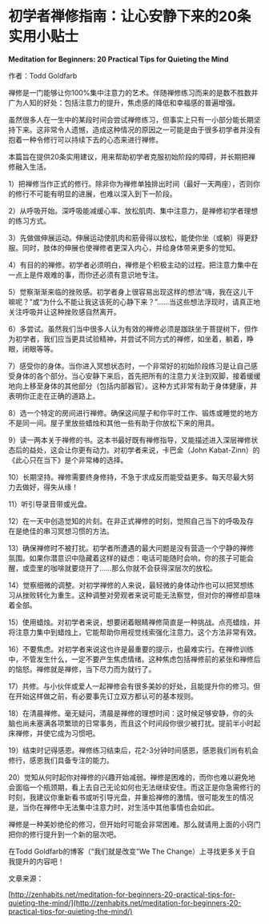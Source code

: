 # 初学者禅修指南：让心安静下来的20条实用小贴士

**Meditation for Beginners: 20 Practical Tips for Quieting the Mind**

作者：Todd Goldfarb

禅修是一门能够让你100%集中注意力的艺术。伴随禅修练习而来的是数不胜数并广为人知的好处：包括注意力的提升，焦虑感的降低和幸福感的普遍增强。

虽然很多人在一生中的某段时间会尝试禅修练习，但事实上只有一小部分能长期坚持下来。这非常令人遗憾，造成这种情况的原因之一可能是由于很多初学者并没有抱着一种令修行可以持续下去的心态来进行禅修。

本篇旨在提供20条实用建议，用来帮助初学者克服初始阶段的障碍，并长期把禅修融入生活。

1）把禅修当作正式的修行。除非你为禅修单独排出时间（最好一天两座），否则你的修行不可能有明显的进展，也难以深入到下一阶段。

2）从呼吸开始。深呼吸能减缓心率、放松肌肉、集中注意力，是禅修初学者理想的练习方式。

3）先做做伸展运动。伸展运动使肌肉和筋骨得以放松，能使你坐（或躺）得更舒服。同时，肢体的伸展也使禅修者更深入内心，并给身体带来更多的觉知。

4）有目的的禅修。初学者必须明白，禅修是个积极主动的过程。把注意力集中在一点上是件艰难的事，而你还必须有意识地专注。

5）觉察渐渐来临的挫败感。初学者身上很容易出现这样的想法“嗨，我在这儿干嘛呢？”或“为什么不能让我这该死的心静下来？”……当这些想法浮现时，请真正地关注呼吸并让这种挫败感自然离开。

6）多尝试。虽然我们当中很多人认为有效的禅修必须是跏趺坐于菩提树下，但作为初学者，我们应当更具试验精神，并尝试不同方式的禅修，如坐着，躺着，睁眼，闭眼等等。

7）感受你的身体。当你进入冥想状态时，一个非常好的初始阶段练习是让自己感受身体的各个部分。当心安静下来后，首先把所有的注意力关注到双脚，接着缓缓地向上移至身体的其他部分（包括内部器官）。这种方式非常有助于身体健康，并表明你正走在正确的道路上。

8）选一个特定的房间进行禅修。确保这间屋子和你平时工作、锻炼或睡觉的地方不是同一间。屋子里放些蜡烛和其他一些有助于你放松下来的用具。

9）读一两本关于禅修的书。这本书最好既有禅修指导，又能描述进入深层禅修状态后的益处，这会让你更有动力。对初学者来说，卡巴金（John Kabat-Zinn）的《此心只在当下》是个非常棒的选择。

10）长期坚持。禅修需要终身修持，不急于求成反而能受益更多。每天尽最大努力去做好，得失从缘！

11）听引导录音带或光盘。

12）在一天中创造觉知的片刻。在非正式禅修的时刻，觉照自己当下的呼吸及存在是绝佳的串习冥想习惯的方法。

13）确保禅修时不被打扰。初学者所遭遇的最大问题是没有营造一个宁静的禅修氛围。如果你潜意识中隐藏着这样的疑虑：电话可能随时会响，你的孩子可能会醒，或壶里的咖啡就要烧开了……那么你就不会获得深层次的放松。

14）觉察细微的调整。对初学禅修的人来说，最轻微的身体动作也可以把冥想练习从挫败转化为重生。这种调整对旁观者来说可能无法察觉，但对你的禅修却意味着全部。

15）使用蜡烛。对初学者来说，想要闭着眼睛禅修简直是一种挑战。点亮蜡烛，并将注意力集中到蜡烛上，它能帮助你用视觉线索强化注意力。这个方法非常有效。

16）不要焦虑。对初学者来说这也许是最重要的提示，也最难实行。在禅修训练中，不管发生什么，一定不要产生焦虑情绪。这种焦虑包括禅修前的紧张和禅修后的恼怒。禅修就是禅修，当下尽力而为就行了。

17）共修。与小伙伴或爱人一起禅修会有很多美妙的好处，且能提升你的修习。但在开始这样做之前，有必要事先订立双方都认可的基本规则。

18）在清晨禅修。毫无疑问，清晨是禅修的理想时间：这时候足够安静，你的头脑也尚未塞满各项繁琐的日常事务，而且这个时间段你很少被打扰。提前半小时起床禅修，并使它成为习惯吧。

19）结束时记得感恩。禅修练习结束后，花2-3分钟时间感恩，感恩我们尚有机会修行，感恩我们具备专注的能力。

20）觉知从何时起你对禅修的兴趣开始减弱。禅修是困难的，而你也难以避免地会面临一个瓶颈期，看上去自己无论如何也无法继续安住。而这正是你急需修行的时刻，我建议你重新看书或听引导光盘，并重拾禅修的激情。很可能发生的情况是，当你在禅修中无法集中注意力时，对生活中其他事情也会如此。

禅修是一种美妙绝伦的修习，但开始时可能会非常困难。那么就请用上面的小窍门把你的修行提升到一个新的层次吧。

在Todd Goldfarb的博客（“我们就是改变”We The Change）上寻找更多关于自我提升的内容吧！

文章来源：

[http://zenhabits.net/meditation-for-beginners-20-practical-tips-for-quieting-the-mind/](http://zenhabits.net/meditation-for-beginners-20-practical-tips-for-quieting-the-mind/)

